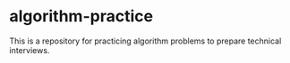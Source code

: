 # algorithm-practice
This is a repository for practicing algorithm problems to prepare technical interviews.
